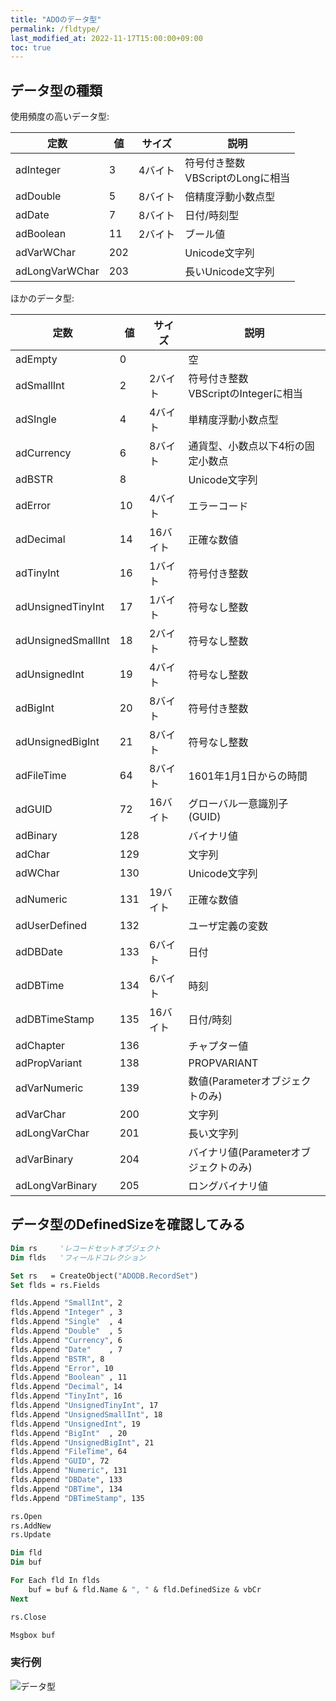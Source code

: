 ```yaml
---
title: "ADOのデータ型"
permalink: /fldtype/
last_modified_at: 2022-11-17T15:00:00+09:00
toc: true
---
```


## データ型の種類
    
使用頻度の高いデータ型:

|定数|値|サイズ|説明|
|---|---|---|---|
|adInteger|3|4バイト|符号付き整数<br/>VBScriptのLongに相当|
|adDouble|5|8バイト|倍精度浮動小数点型|
|adDate|7|8バイト|日付/時刻型|
|adBoolean|11|2バイト|ブール値|
|adVarWChar|202||Unicode文字列|
|adLongVarWChar|203||長いUnicode文字列|

ほかのデータ型:

|定数|値|サイズ|説明|
|---|---|---|---|
|adEmpty|0||空|
|adSmallInt|2|2バイト|符号付き整数<br/>VBScriptのIntegerに相当|
|adSIngle|4|4バイト|単精度浮動小数点型|
|adCurrency|6|8バイト|通貨型、小数点以下4桁の固定小数点|
|adBSTR|8||Unicode文字列|
|adError|10|4バイト|エラーコード|
|adDecimal|14|16バイト|正確な数値|
|adTinyInt|16|1バイト|符号付き整数|
|adUnsignedTinyInt|17|1バイト|符号なし整数|
|adUnsignedSmallInt|18|2バイト|符号なし整数|
|adUnsignedInt|19|4バイト|符号なし整数|
|adBigInt|20|8バイト|符号付き整数|
|adUnsignedBigInt|21|8バイト|符号なし整数|
|adFileTime|64|8バイト|1601年1月1日からの時間|
|adGUID|72|16バイト|グローバル一意識別子(GUID)|
|adBinary|128||バイナリ値|
|adChar|129||文字列|
|adWChar|130||Unicode文字列|
|adNumeric|131|19バイト|正確な数値|
|adUserDefined|132||ユーザ定義の変数|
|adDBDate|133|6バイト|日付|
|adDBTime|134|6バイト|時刻|
|adDBTimeStamp|135|16バイト|日付/時刻|
|adChapter|136||チャプター値|
|adPropVariant|138||PROPVARIANT|
|adVarNumeric|139||数値(Parameterオブジェクトのみ)|
|adVarChar|200||文字列|
|adLongVarChar|201||長い文字列|
|adVarBinary|204||バイナリ値(Parameterオブジェクトのみ)|
|adLongVarBinary|205||ロングバイナリ値|


## データ型のDefinedSizeを確認してみる

```vb
Dim rs     'レコードセットオブジェクト
Dim flds   'フィールドコレクション

Set rs   = CreateObject("ADODB.RecordSet")
Set flds = rs.Fields

flds.Append "SmallInt", 2
flds.Append "Integer" , 3
flds.Append "Single"  , 4
flds.Append "Double"  , 5
flds.Append "Currency", 6
flds.Append "Date"    , 7
flds.Append "BSTR", 8
flds.Append "Error", 10
flds.Append "Boolean" , 11
flds.Append "Decimal", 14
flds.Append "TinyInt", 16
flds.Append "UnsignedTinyInt", 17
flds.Append "UnsignedSmallInt", 18
flds.Append "UnsignedInt", 19
flds.Append "BigInt"  , 20
flds.Append "UnsignedBigInt", 21
flds.Append "FileTime", 64
flds.Append "GUID", 72
flds.Append "Numeric", 131
flds.Append "DBDate", 133
flds.Append "DBTime", 134
flds.Append "DBTimeStamp", 135

rs.Open
rs.AddNew
rs.Update

Dim fld
Dim buf

For Each fld In flds
    buf = buf & fld.Name & ", " & fld.DefinedSize & vbCr
Next

rs.Close

Msgbox buf
```


### 実行例

![データ型](/vbscript/assets/images/fldtype.jpg)
